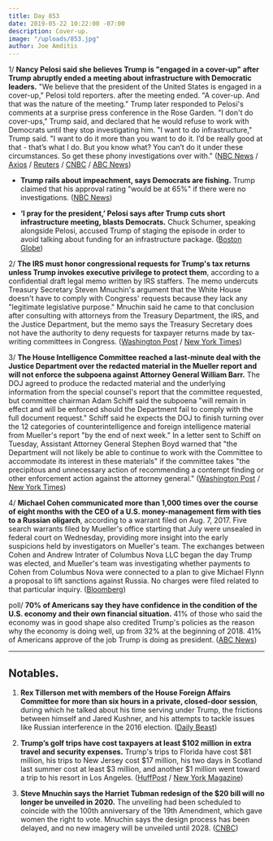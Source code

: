 ```yaml
---
title: Day 853
date: 2019-05-22 10:22:00 -07:00
description: Cover-up.
image: "/uploads/853.jpg"
author: Joe Amditis
---
```


1/ **Nancy Pelosi said she believes Trump is "engaged in a cover-up" after Trump abruptly ended a meeting about infrastructure with Democratic leaders.** "We believe that the president of the United States is engaged in a cover-up," Pelosi told reporters. after the meeting ended. "A cover-up. And that was the nature of the meeting." Trump later responded to Pelosi's comments at a surprise press conference in the Rose Garden. "I don't do cover-ups," Trump said, and declared that he would refuse to work with Democrats until they stop investigating him. "I want to do infrastructure," Trump said. "I want to do it more than you want to do it. I’d be really good at that - that’s what I do. But you know what? You can’t do it under these circumstances. So get these phony investigations over with." ([NBC News](https://www.nbcnews.com/politics/congress/impeachment-talk-escalates-pelosi-says-trump-engaged-cover-n1008601) / [Axios](https://www.axios.com/nancy-pelosi-trump-cover-up-impeachment-83c8e14f-bf25-48b5-9d46-2fa4965b5cbb.html) / [Reuters](https://www.reuters.com/article/us-usa-trump-congress-idUSKCN1SS1R7) / [CNBC](https://www.cnbc.com/2019/05/22/i-dont-do-cover-ups-president-trump-says.html) / [ABC News](https://abcnews.go.com/Politics/mounting-pressure-pelosi-hold-emergency-impeachment-meeting-wednesday/story?id=63178175)) 

* **Trump rails about impeachment, says Democrats are fishing.** Trump claimed that his approval rating "would be at 65%" if there were no investigations. ([NBC News](https://www.nbcnews.com/politics/donald-trump/trump-goes-impeachment-early-morning-tweetstorm-n1008656))

* **‘I pray for the president,’ Pelosi says after Trump cuts short infrastructure meeting, blasts Democrats.** Chuck Schumer, speaking alongside Pelosi, accused Trump of staging the episode in order to avoid talking about funding for an infrastructure package. ([Boston Globe](https://www.bostonglobe.com/news/politics/2019/05/22/more-democrats-seeking-impeachment-proceedings-against-trump/Tfk9QPWbZDLsWFXA1cRYdI/story.html))

2/ **The IRS must honor congressional requests for Trump's tax returns unless Trump invokes executive privilege to protect them**, according to a confidential draft legal memo written by IRS staffers. The memo undercuts Treasury Secretary Steven Mnuchin's argument that the White House doesn't have to comply with Congress' requests because they lack any "legitimate legislative purpose." Mnuchin said he came to that conclusion after consulting with attorneys from the Treasury Department, the IRS, and the Justice Department, but the memo says the Treasury Secretary does not have the authority to deny requests for taxpayer returns made by tax-writing committees in Congress. ([Washington Post](https://www.washingtonpost.com/business/economy/confidential-draft-irs-memo-says-tax-returns-must-be-given-to-congress-unless-president-invokes-executive-privilege/2019/05/21/8ed41834-7b1c-11e9-8bb7-0fc796cf2ec0_story.html?noredirect=on) / [New York Times](https://www.nytimes.com/2019/05/21/us/politics/irs-memo-trump-taxes.html))

3/ **The House Intelligence Committee reached a last-minute deal with the Justice Department over the redacted material in the Mueller report and will not enforce the subpoena against Attorney General William Barr.** The DOJ agreed to produce the redacted material and the underlying information from the special counsel's report that the committee requested, but committee chairman Adam Schiff said the subpoena "will remain in effect and will be enforced should the Department fail to comply with the full document request." Schiff said he expects the DOJ to finish turning over the 12 categories of counterintelligence and foreign intelligence material from Mueller's report "by the end of next week." In a letter sent to Schiff on Tuesday, Assistant Attorney General Stephen Boyd warned that "the Department will not likely be able to continue to work with the Committee to accommodate its interest in these materials" if the committee takes "the precipitous and unnecessary action of recommending a contempt finding or other enforcement action against the attorney general." ([Washington Post](https://www.washingtonpost.com/world/national-security/justice-department-and-house-intelligence-panel-strike-deal-for-mueller-materials/2019/05/22/f8f2380a-7c7e-11e9-8ede-f4abf521ef17_story.html?noredirect=on) / [New York Times](https://www.nytimes.com/2019/05/22/us/politics/mueller-report-democrats.html))

4/ **Michael Cohen communicated more than 1,000 times over the course of eight months with the CEO of a U.S. money-management firm with ties to a Russian oligarch**, according to a warrant filed on Aug. 7, 2017. Five search warrants filed by Mueller's office starting that July were unsealed in federal court on Wednesday, providing more insight into the early suspicions held by investigators on Mueller's team. The exchanges between Cohen and Andrew Intrater of Columbus Nova LLC began the day Trump was elected, and Mueller's team was investigating whether payments to Cohen from Columbus Nova were connected to a plan to give Michael Flynn a proposal to lift sanctions against Russia. No charges were filed related to that particular inquiry. ([Bloomberg](https://www.bloomberg.com/news/articles/2019-05-22/michael-cohen-filings-show-950-messages-with-oligarch-s-cousin))

poll/ **70% of Americans say they have confidence in the condition of the U.S. economy and their own financial situation.** 41% of those who said the economy was in good shape also credited Trump's policies as the reason why the economy is doing well, up from 32% at the beginning of 2018. 41% of Americans approve of the job Trump is doing as president. ([ABC News](https://www.cbsnews.com/news/americans-feel-good-about-economy-and-give-trump-credit-cbs-news-poll/))

---

## Notables.

1. **Rex Tillerson met with members of the House Foreign Affairs Committee for more than six hours in a private, closed-door session**, during which he talked about his time serving under Trump, the frictions between himself and Jared Kushner, and his attempts to tackle issues like Russian interference in the 2016 election. ([Daily Beast](https://www.thedailybeast.com/rex-tillerson-secretly-meets-with-house-foreign-affairs-committee-to-talk-trump))

2. **Trump’s golf trips have cost taxpayers at least $102 million in extra travel and security expenses.** Trump's trips to Florida have cost $81 million, his trips to New Jersey cost $17 million, his two days in Scotland last summer cost at least $3 million, and another $1 million went toward a trip to his resort in Los Angeles. ([HuffPost](https://www.huffpost.com/entry/trump-golf-102-million-taxpayers_n_5ce46727e4b09b23e65a01bb) / [New York Magazine](http://nymag.com/intelligencer/2019/05/taxpayer-tab-for-trump-golf-trips-tops-usd100-million-report.html))

3. **Steve Mnuchin says the Harriet Tubman redesign of the $20 bill will no longer be unveiled in 2020.** The unveiling had been scheduled to coincide with the 100th anniversary of the 19th Amendment, which gave women the right to vote. Mnuchin says the design process has been delayed, and no new imagery will be unveiled until 2028. ([CNBC](https://www.cnbc.com/2019/05/22/harriet-tubman-20-bill-no-longer-coming-in-2020.html))
